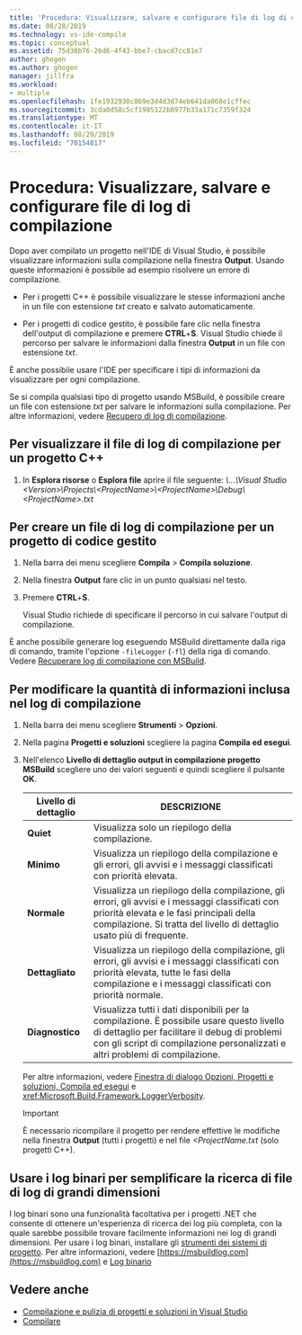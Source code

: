 ```yaml
---
title: 'Procedura: Visualizzare, salvare e configurare file di log di compilazione | Microsoft Docs'
ms.date: 08/28/2019
ms.technology: vs-ide-compile
ms.topic: conceptual
ms.assetid: 75d38b76-26d6-4f43-bbe7-cbacd7cc81e7
author: ghogen
ms.author: ghogen
manager: jillfra
ms.workload:
- multiple
ms.openlocfilehash: 1fe1932930c869e3d4d3d74eb641da068e1cffec
ms.sourcegitcommit: 3cda0d58c5cf1985122b8977b33a171c7359f324
ms.translationtype: MT
ms.contentlocale: it-IT
ms.lasthandoff: 08/29/2019
ms.locfileid: "70154817"
---
```

# <a name="how-to-view-save-and-configure-build-log-files"></a>Procedura: Visualizzare, salvare e configurare file di log di compilazione

Dopo aver compilato un progetto nell'IDE di Visual Studio, è possibile visualizzare informazioni sulla compilazione nella finestra **Output**. Usando queste informazioni è possibile ad esempio risolvere un errore di compilazione. 

- Per i progetti C++ è possibile visualizzare le stesse informazioni anche in un file con estensione *txt* creato e salvato automaticamente. 

- Per i progetti di codice gestito, è possibile fare clic nella finestra dell'output di compilazione e premere **CTRL**+**S**. Visual Studio chiede il percorso per salvare le informazioni dalla finestra **Output** in un file con estensione *txt*. 

È anche possibile usare l'IDE per specificare i tipi di informazioni da visualizzare per ogni compilazione.

Se si compila qualsiasi tipo di progetto usando MSBuild, è possibile creare un file con estensione *txt* per salvare le informazioni sulla compilazione. Per altre informazioni, vedere [Recupero di log di compilazione](../msbuild/obtaining-build-logs-with-msbuild.md).

## <a name="to-view-the-build-log-file-for-a-c-project"></a>Per visualizzare il file di log di compilazione per un progetto C++

1. In **Esplora risorse** o **Esplora file** aprire il file seguente: *\\...\Visual Studio \<Version\>\Projects\\<ProjectName\>\\<ProjectName\>\Debug\\<ProjectName\>.txt*

## <a name="to-create-a-build-log-file-for-a-managed-code-project"></a>Per creare un file di log di compilazione per un progetto di codice gestito

1. Nella barra dei menu scegliere **Compila** > **Compila soluzione**.

2. Nella finestra **Output** fare clic in un punto qualsiasi nel testo.

3. Premere **CTRL**+**S**.

   Visual Studio richiede di specificare il percorso in cui salvare l'output di compilazione.

È anche possibile generare log eseguendo MSBuild direttamente dalla riga di comando, tramite l'opzione `-fileLogger` (`-fl`) della riga di comando. Vedere [Recuperare log di compilazione con MSBuild](../msbuild/obtaining-build-logs-with-msbuild.md).

## <a name="to-change-the-amount-of-information-included-in-the-build-log"></a>Per modificare la quantità di informazioni inclusa nel log di compilazione

1. Nella barra dei menu scegliere **Strumenti** > **Opzioni**.

2. Nella pagina **Progetti e soluzioni** scegliere la pagina **Compila ed esegui**.

3. Nell'elenco **Livello di dettaglio output in compilazione progetto MSBuild** scegliere uno dei valori seguenti e quindi scegliere il pulsante **OK**.

    |Livello di dettaglio|DESCRIZIONE|
    | - |-----------------|
    |**Quiet**|Visualizza solo un riepilogo della compilazione.|
    |**Minimo**|Visualizza un riepilogo della compilazione e gli errori, gli avvisi e i messaggi classificati con priorità elevata.|
    |**Normale**|Visualizza un riepilogo della compilazione, gli errori, gli avvisi e i messaggi classificati con priorità elevata e le fasi principali della compilazione. Si tratta del livello di dettaglio usato più di frequente.|
    |**Dettagliato**|Visualizza un riepilogo della compilazione, gli errori, gli avvisi e i messaggi classificati con priorità elevata, tutte le fasi della compilazione e i messaggi classificati con priorità normale.|
    |**Diagnostico**|Visualizza tutti i dati disponibili per la compilazione. È possibile usare questo livello di dettaglio per facilitare il debug di problemi con gli script di compilazione personalizzati e altri problemi di compilazione.|

     Per altre informazioni, vedere [Finestra di dialogo Opzioni, Progetti e soluzioni, Compila ed esegui](../ide/reference/options-dialog-box-projects-and-solutions-build-and-run.md) e <xref:Microsoft.Build.Framework.LoggerVerbosity>.

    > [!IMPORTANT]
    > È necessario ricompilare il progetto per rendere effettive le modifiche nella finestra **Output** (tutti i progetti) e nel file *\<ProjectName.txt* (solo progetti C++).

## <a name="use-binary-logs-to-make-it-easier-to-browse-large-log-files"></a>Usare i log binari per semplificare la ricerca di file di log di grandi dimensioni

I log binari sono una funzionalità facoltativa per i progetti .NET che consente di ottenere un'esperienza di ricerca dei log più completa, con la quale sarebbe possibile trovare facilmente informazioni nei log di grandi dimensioni. Per usare i log binari, installare gli [strumenti dei sistemi di progetto](https://marketplace.visualstudio.com/items?itemName=VisualStudioProductTeam.ProjectSystemTools). Per altre informazioni, vedere [https://msbuildlog.com](https://msbuildlog.com) e [Log binario](https://github.com/microsoft/msbuild/blob/master/documentation/wiki/Binary-Log.md)

## <a name="see-also"></a>Vedere anche

- [Compilazione e pulizia di progetti e soluzioni in Visual Studio](../ide/building-and-cleaning-projects-and-solutions-in-visual-studio.md)
- [Compilare](../ide/compiling-and-building-in-visual-studio.md)
